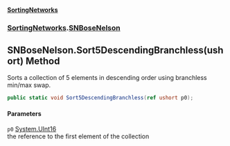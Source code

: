 #### [SortingNetworks](index.md 'index')
### [SortingNetworks](SortingNetworks.md 'SortingNetworks').[SNBoseNelson](SortingNetworks_SNBoseNelson.md 'SortingNetworks.SNBoseNelson')
## SNBoseNelson.Sort5DescendingBranchless(ushort) Method
Sorts a collection of 5 elements in descending order using branchless min/max swap.  
```csharp
public static void Sort5DescendingBranchless(ref ushort p0);
```
#### Parameters
<a name='SortingNetworks_SNBoseNelson_Sort5DescendingBranchless(ushort)_p0'></a>
`p0` [System.UInt16](https://docs.microsoft.com/en-us/dotnet/api/System.UInt16 'System.UInt16')  
the reference to the first element of the collection
  
